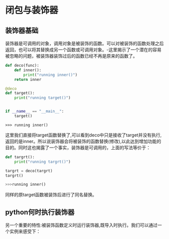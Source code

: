 # 闭包与装饰器

## 装饰器基础
装饰器是可调用的对象，调用对象是被装饰的函数。可以对被装饰的函数处理之后返回，也可以将其替换成另一个函数或可调用对象。-这里揭示了一个潜在的容易被忽略的问题，被装饰器装饰过后的函数已经不再是原来的函数了。

```python
def deco(func):
    def inner():
        print("running inner()")
    return inner

@deco
def target():
    print("running target()")


if __name__ == "__main__":
    target()
```
```
>>> running inner()
```
这里我们直接将target函数替换了,可以看到deco中只是接收了target并没有执行,返回的是inner。所以说装饰器会将被装饰的函数替换(修改),以此达到增加功能的目的。同时这也揭露了一个事实，装饰器是可调用的，上面的写法等价于：
```python
def targrt():
	print("running targrt()")

targrt = deco(targrt)
targrt()

>>>running inner()
```
同样的原target函数被装饰后进行了同名替换。

## python何时执行装饰器
另一个重要的特性:被装饰函数定义时运行装饰器,既导入时执行。我们可以通过一个实例来感受下：
```python

```

